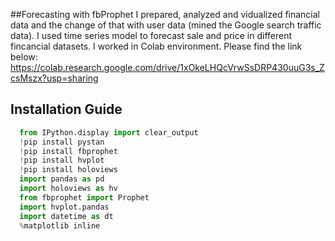 ##Forecasting with fbProphet
I prepared, analyzed and vidualized financial data and the change of that with user data (mined the Google search traffic data). I used time series model to forecast sale and price in different fincancial datasets.
I worked in Colab environment. Please find the link below:
https://colab.research.google.com/drive/1xOkeLHQcVrwSsDRP430uuG3s_ZcsMszx?usp=sharing

## Installation Guide
```python
  from IPython.display import clear_output
  !pip install pystan
  !pip install fbprophet
  !pip install hvplot
  !pip install holoviews
  import pandas as pd
  import holoviews as hv
  from fbprophet import Prophet
  import hvplot.pandas
  import datetime as dt
  %matplotlib inline
```
